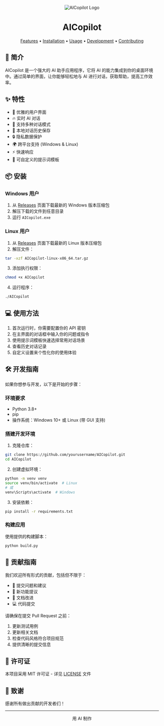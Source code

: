 <p align="center">
  <img src="/api/placeholder/128/128" alt="AICopilot Logo" />
</p>

<h1 align="center">AICopilot</h1>

<p align="center">
  <a href="#features">Features</a> •
  <a href="#installation">Installation</a> •
  <a href="#usage">Usage</a> •
  <a href="#development">Development</a> •
  <a href="#contributing">Contributing</a>
</p>

## 🚀 简介

AICopilot 是一个强大的 AI 助手应用程序，它将 AI 的能力集成到你的桌面环境中。通过简单的界面，让你能够轻松地与 AI 进行对话，获取帮助，提高工作效率。

## ✨ 特性

- 🌈 优雅的用户界面
- 🔥 实时 AI 对话
- 📝 支持多种对话模式
- 💾 本地对话历史保存
- 🔒 隐私数据保护
- 🌍 跨平台支持 (Windows & Linux)
- ⚡️ 快速响应
- 🎨 可自定义的提示词模板

## 📦 安装

### Windows 用户

1. 从 [Releases](https://github.com/yourusername/AICopilot/releases) 页面下载最新的 Windows 版本压缩包
2. 解压下载的文件到任意目录
3. 运行 `AICopilot.exe`

### Linux 用户

1. 从 [Releases](https://github.com/yourusername/AICopilot/releases) 页面下载最新的 Linux 版本压缩包
2. 解压文件：
```bash
tar -xzf AICopilot-linux-x86_64.tar.gz
```
3. 添加执行权限：
```bash
chmod +x AICopilot
```
4. 运行程序：
```bash
./AICopilot
```

## 💻 使用方法

1. 首次运行时，你需要配置你的 API 密钥
2. 在主界面的对话框中输入你的问题或指令
3. 使用提示词模板快速选择常用对话场景
4. 查看历史对话记录
5. 自定义设置来个性化你的使用体验

## 🛠️ 开发指南

如果你想参与开发，以下是开始的步骤：

### 环境要求

- Python 3.8+
- pip
- 操作系统：Windows 10+ 或 Linux (带 GUI 支持)

### 搭建开发环境

1. 克隆仓库：
```bash
git clone https://github.com/yourusername/AICopilot.git
cd AICopilot
```

2. 创建虚拟环境：
```bash
python -m venv venv
source venv/bin/activate  # Linux
# 或
venv\Scripts\activate  # Windows
```

3. 安装依赖：
```bash
pip install -r requirements.txt
```

### 构建应用

使用提供的构建脚本：
```bash
python build.py
```

## 🤝 贡献指南

我们欢迎所有形式的贡献，包括但不限于：

- 🐛 提交问题和建议
- 🌟 新功能提议
- 📝 文档改进
- 💻 代码提交

请确保在提交 Pull Request 之前：

1. 更新测试用例
2. 更新相关文档
3. 检查代码风格符合项目规范
4. 提供清晰的提交信息

## 📄 许可证

本项目采用 MIT 许可证 - 详见 [LICENSE](LICENSE) 文件

## 🙏 致谢

感谢所有做出贡献的开发者们！

---

<p align="center">用 AI 制作</p>
